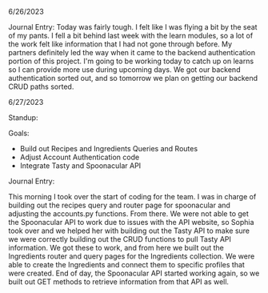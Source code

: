 6/26/2023

Journal Entry: Today was fairly tough. I felt like I was flying a bit by the seat of my pants. I fell a bit behind last week with the learn modules, so a lot of the work felt like information that I had not gone through before. My partners definitely led the way when it came to the backend authentication portion of this project. I'm going to be working today to catch up on learns so I can provide more use during upcoming days. We got our backend authentication sorted out, and so tomorrow we plan on getting our backend CRUD paths sorted.


6/27/2023

Standup:

Goals:
- Build out Recipes and Ingredients Queries and Routes
- Adjust Account Authentication code
- Integrate Tasty and Spoonacular API

Journal Entry:

This morning I took over the start of coding for the team. I was in charge of building out the recipes query and router page for spoonacular and adjusting the accounts.py functions. From there. We were not able to get the Spoonacular API to work due to issues with the API website, so Sophia took over and we helped her with building out the Tasty API to make sure we were correctly building out the CRUD functions to pull Tasty API information. We got these to work, and from here we built out the Ingredients router and query pages for the Ingredients collection. We were able to create the Ingredients and connect them to specific profiles that were created. End of day, the Spoonacular API started working again, so we built out GET methods to retrieve information from that API as well.
